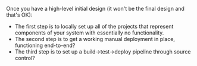 Once you have a high-level initial design (it won't be the final design and that's OK):

- The first step is to locally set up all of the projects that represent components of your system with essentially no functionality.
- The second step is to get a working manual deployment in place, functioning end-to-end?
- The third step is to set up a build->test->deploy pipeline through source control?